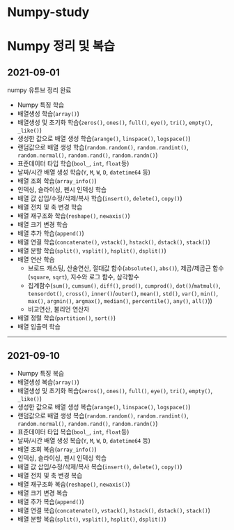 # Numpy-study
Numpy 정리 및 복습
==
## 2021-09-01
numpy 유튜브 정리 완료

- Numpy 특징 학습
- 배열생성 학습(`array()`)
- 배열생성 및 초기화 학습(`zeros()`, `ones()`, `full()`, `eye()`, `tri()`, `empty()`, `_like()`)
- 생성한 값으로 배열 생성 학습(`arange()`, `linspace()`, `logspace()`)
- 랜덤값으로 배열 생성 학습(`random.random()`, `random.randint()`, `random.normal()`, `random.rand()`, `random.randn()`)
- 표준데이터 타입 학습(`bool_`, `int`, `float`등)
- 날짜/시간 배열 생성 학습(`Y`, `M`, `W`, `D`, `datetime64` 등)
- 배열 조회 학습(`array_info()`)
- 인덱싱, 슬라이싱, 펜시 인덱싱 학습
- 배열 값 삽입/수정/삭제/복사 학습(`insert()`, `delete()`, `copy()`)
- 배열 전치 및 축 변경 학습
- 배열 재구조화 학습(`reshape()`, `newaxis()`)
- 배열 크기 변경 학습
- 배열 추가 학습(`append()`)
- 배열 연결 학습(`concatenate()`, `vstack()`, `hstack()`, `dstack()`, `stack()`)
- 배열 분할 학습(`split()`, `vsplit()`, `hsplit()`, `dsplit()`)
- 배열 연산 학습
    - 브로드 캐스팅, 산술연산, 절대값 함수(`absolute()`, `abs()`), 제곱/제곱근 함수(`square`, `sqrt`), 지수와 로그 함수, 삼각함수
    -  집계함수(`sum()`, `cumsum()`, `diff()`, `prod()`, `cumprod()`, `dot()`/`matmul()`, `tensordot()`, `cross()`, `inner()`/`outer()`, `mean()`, `std()`, `var()`, `min()`, `max()`, `argmin()`, `argmax()`, `median()`, `percentile()`, `any()`, `all()`))
    -  비교연산, 불리언 연산자
- 배열 정렬 학습(`partition()`, `sort()`)
- 배열 입출력 학습

---

## 2021-09-10

- Numpy 특징 복습
- 배열생성 복습(`array()`)
- 배열생성 및 초기화 복습(`zeros()`, `ones()`, `full()`, `eye()`, `tri()`, `empty()`, `_like()`)
- 생성한 값으로 배열 생성 복습(`arange()`, `linspace()`, `logspace()`)
- 랜덤값으로 배열 생성 복습(`random.random()`, `random.randint()`, `random.normal()`, `random.rand()`, `random.randn()`)
- 표준데이터 타입 복습(`bool_`, `int`, `float`등)
- 날짜/시간 배열 생성 복습(`Y`, `M`, `W`, `D`, `datetime64` 등)
- 배열 조회 복습(`array_info()`)
- 인덱싱, 슬라이싱, 펜시 인덱싱 학습
- 배열 값 삽입/수정/삭제/복사 복습(`insert()`, `delete()`, `copy()`)
- 배열 전치 및 축 변경 복습
- 배열 재구조화 복습(`reshape()`, `newaxis()`)
- 배열 크기 변경 복습
- 배열 추가 복습(`append()`)
- 배열 연결 복습(`concatenate()`, `vstack()`, `hstack()`, `dstack()`, `stack()`)
- 배열 분할 복습(`split()`, `vsplit()`, `hsplit()`, `dsplit()`)
